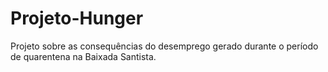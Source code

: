 # Projeto-Hunger
Projeto sobre as consequências do desemprego gerado durante o período de quarentena na Baixada Santista.
